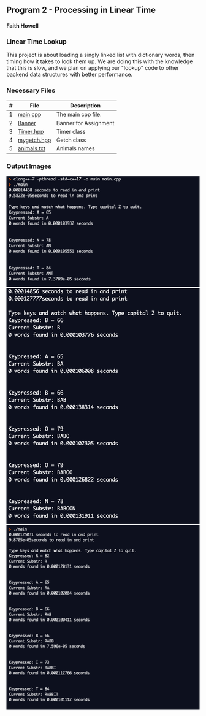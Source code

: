 ## Program 2 - Processing in Linear Time
#### Faith Howell


### Linear Time Lookup

This project is about loading a singly linked list with dictionary words, 
then timing how it takes to look them up. We are doing this with the knowledge 
that this is slow, and we plan on applying our "lookup" code to other backend data structures with better performance. 
 

### Necessary Files

|  #  | File                           | Description                              |
| :-: | ------------------------------ | ---------------------------------------- |
|  1  | [main.cpp](https://github.com/venetiaqueen/3013-Algorithms-howell/blob/master/assignments/PO2/main.cpp)           | The main cpp file.                       |
|  2  | [Banner](https://github.com/venetiaqueen/3013-Algorithms-howell/blob/master/assignments/PO2/P02%20Banner)               | Banner for Assignment                    |
|  3  | [Timer.hpp](https://github.com/venetiaqueen/3013-Algorithms-howell/blob/master/assignments/PO2/timer.hpp)         | Timer class                       |
|  4  | [mygetch.hpp](https://github.com/venetiaqueen/3013-Algorithms-howell/blob/master/assignments/PO2/mygetch.hpp)     | Getch class    |
|  5  | [animals.txt](https://github.com/venetiaqueen/3013-Algorithms-howell/blob/master/assignments/PO2/animal_names.txt) | Animals names |

### Output Images
  >>
  <img src="Screen Shot 2021-04-29 at 4.22.46 PM.png">
    <img src="Screen Shot 2021-04-29 at 4.23.07 PM.png">
      <img src="Screen Shot 2021-04-29 at 4.23.35 PM.png">
